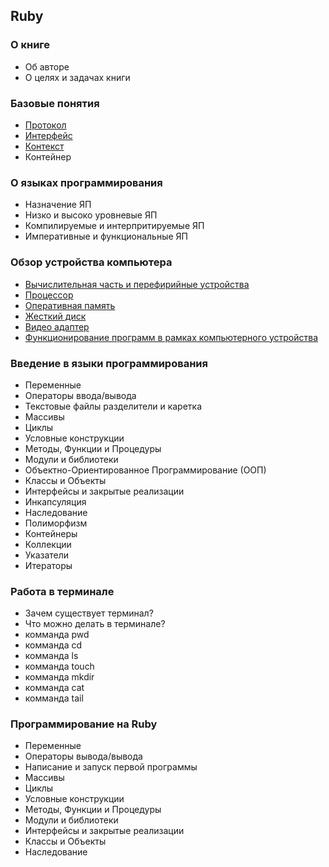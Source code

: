 ## Ruby

### О книге

* Об авторе
* О целях и задачах книги

### Базовые понятия

* [Протокол](https://github.com/the-blog/the-blog/blob/master/pages/page-8.md)
* [Интерфейс](https://github.com/the-blog/the-blog/blob/master/pages/page-7.md)
* [Контекст](https://github.com/the-blog/the-blog/blob/master/pages/page-9.md)
* Контейнер

### О языках программирования

* Назначение ЯП
* Низко и высоко уровневые ЯП
* Компилируемые и интерпритируемые ЯП
* Императивные и функциональные ЯП

### Обзор устройства компьютера

* [Вычислительная часть и перефирийные устройства](https://github.com/the-blog/the-blog/blob/master/pages/page-1.md)
* [Процессор](https://github.com/the-blog/the-blog/blob/master/pages/page-2.md)
* [Оперативная память](https://github.com/the-blog/the-blog/blob/master/pages/page-3.md)
* [Жесткий диск](https://github.com/the-blog/the-blog/blob/master/pages/page-4.md)
* [Видео адаптер](https://github.com/the-blog/the-blog/blob/master/pages/page-5.md)
* [Функционирование программ в рамках компьютерного устройства](https://github.com/the-blog/the-blog/blob/master/pages/page-6.md)

### Введение в языки программирования

* Переменные
* Операторы ввода/вывода
* Текстовые файлы разделители и каретка
* Массивы
* Циклы
* Условные конструкции
* Методы, Функции и Процедуры
* Модули и библиотеки
* Объектно-Ориентированное Программирование (ООП)
* Классы и Объекты
* Интерфейсы и закрытые реализации
* Инкапсуляция
* Наследование
* Полиморфизм
* Контейнеры
* Коллекции
* Указатели
* Итераторы

### Работа в терминале

* Зачем существует терминал?
* Что можно делать в терминале?
* комманда pwd
* комманда cd
* комманда ls
* комманда touch
* комманда mkdir
* комманда cat
* комманда tail

### Программирование на Ruby

* Переменные
* Операторы вывода/вывода
* Написание и запуск первой программы
* Массивы
* Циклы
* Условные конструкции
* Методы, Функции и Процедуры
* Модули и библиотеки
* Интерфейсы и закрытые реализации
* Классы и Объекты
* Наследование
